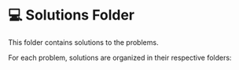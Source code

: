 # 💻 Solutions Folder

This folder contains solutions to the problems.

For each problem, solutions are organized in their respective folders:

